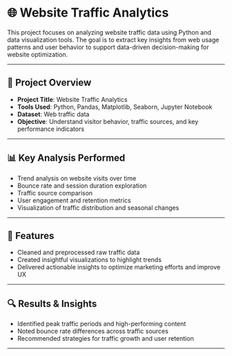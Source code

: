 # 🌐 Website Traffic Analytics

This project focuses on analyzing website traffic data using Python and data visualization tools. The goal is to extract key insights from web usage patterns and user behavior to support data-driven decision-making for website optimization.

---

## 📁 Project Overview

- **Project Title**: Website Traffic Analytics
- **Tools Used**: Python, Pandas, Matplotlib, Seaborn, Jupyter Notebook
- **Dataset**: Web traffic data 
- **Objective**: Understand visitor behavior, traffic sources, and key performance indicators

---

## 📊 Key Analysis Performed

- Trend analysis on website visits over time
- Bounce rate and session duration exploration
- Traffic source comparison 
- User engagement and retention metrics
- Visualization of traffic distribution and seasonal changes

---

## 📌 Features

- Cleaned and preprocessed raw traffic data
- Created insightful visualizations to highlight trends
- Delivered actionable insights to optimize marketing efforts and improve UX

---

## 🔍 Results & Insights

- Identified peak traffic periods and high-performing content
- Noted bounce rate differences across traffic sources
- Recommended strategies for traffic growth and user retention

---


